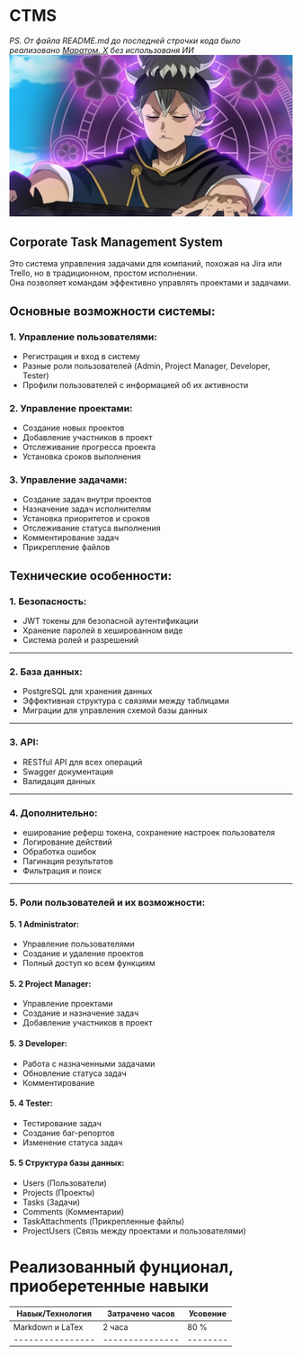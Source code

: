 # CTMS
*PS. От файла README.md до последней строчки кода было реализовано [Маратом. Х](https://t.me/blanxxty) без использованя ИИ*
![Mem](https://github.com/BlanxxtyIS/CTMS/blob/main/scale_1200.jpg)
## Corporate Task Management System

Это система управления задачами для компаний, похожая на Jira или Trello, но в традиционном, простом исполнении.  
Она позволяет командам эффективно управлять проектами и задачами.  
## Основные возможности системы: ##
### 1. Управление пользователями:  ###
- Регистрация и вход в систему  
- Разные роли пользователей (Admin, Project Manager, Developer, Tester)  
- Профили пользователей с информацией об их активности
### 2. Управление проектами:  ###
- Создание новых проектов  
- Добавление участников в проект  
- Отслеживание прогресса проекта  
- Установка сроков выполнения
### 3. Управление задачами: ###
- Создание задач внутри проектов  
- Назначение задач исполнителям  
- Установка приоритетов и сроков  
- Отслеживание статуса выполнения  
- Комментирование задач  
- Прикрепление файлов
     
## Технические особенности: ##
### 1. Безопасность: ###  
   - JWT токены для безопасной аутентификации  
   - Хранение паролей в хешированном виде  
   - Система ролей и разрешений
-----

### 2. База данных: ###
   - PostgreSQL для хранения данных  
   - Эффективная структура с связями между таблицами  
   - Миграции для управления схемой базы данных
-----

### 3. API: ###
- RESTful API для всех операций
- Swagger документация
- Валидация данных
-----
  
### 4. Дополнительно: ###
- еширование реферш токена, сохранение настроек пользователя
-  Логирование действий  
- Обработка ошибок  
- Пагинация результатов  
- Фильтрация и поиск
-----

### 5. Роли пользователей и их возможности: ###
#### 5. 1 Administrator:  ####
- Управление пользователями  
- Создание и удаление проектов  
- Полный доступ ко всем функциям  
#### 5. 2 Project Manager:  ####
- Управление проектами  
- Создание и назначение задач  
- Добавление участников в проект  
#### 5. 3 Developer:  ####
- Работа с назначенными задачами  
- Обновление статуса задач  
- Комментирование  
#### 5. 4 Tester:  ####
- Тестирование задач  
- Создание баг-репортов  
- Изменение статуса задач  
#### 5. 5 Структура базы данных:  ####
- Users (Пользователи)  
- Projects (Проекты)  
- Tasks (Задачи) 
- Comments (Комментарии)  
- TaskAttachments (Прикрепленные файлы)   
- ProjectUsers (Связь между проектами и пользователями)  


# Реализованный фунционал, приоберетенные навыки #
|Навык/Технология|Затрачено часов|Усовение|
|----------------|---------------|--------|
|Markdown и LaTex| 2 часа        | 80 %   |
|----------------|---------------|--------|
